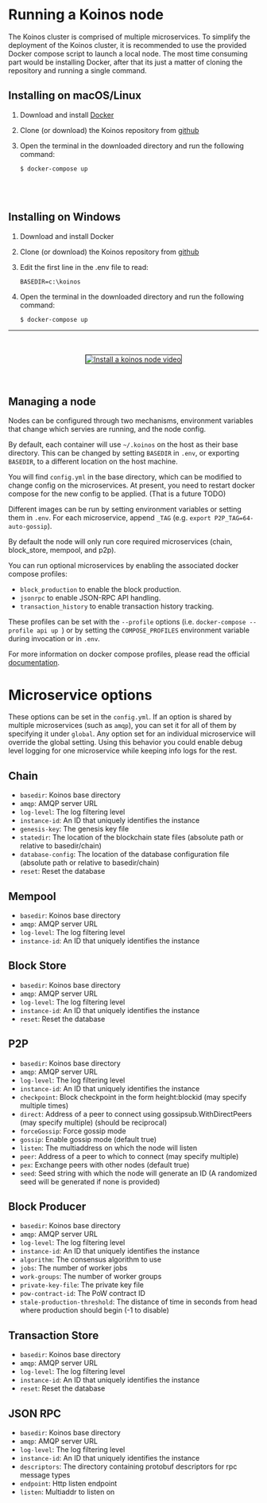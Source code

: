 # Running a Koinos node

The Koinos cluster is comprised of multiple microservices. To simplify the deployment of the Koinos cluster, it is recommended to use the provided Docker compose script to launch a local node. The most time consuming part would be installing Docker, after that its just a matter of cloning the repository and running a single command.

## Installing on macOS/Linux

1. Download and install [Docker](https://www.docker.com/products/docker-desktop)
2. Clone (or download) the Koinos repository from [github](http://github.com/koinos/koinos)
3. Open the terminal in the downloaded directory and run the following command:

    ```
    $ docker-compose up
    ```
<br/><br/>

## Installing on Windows

1. Download and install Docker
2. Clone (or download) the Koinos repository from [github](http://github.com/koinos/koinos)
3. Edit the first line in the .env file to read:

    ```
    BASEDIR=c:\koinos
    ```

4. Open the terminal in the downloaded directory and run the following command:

    ```
    $ docker-compose up
    ```


---
<br />
<br />

<center>
<a href="http://www.youtube.com/watch?feature=player_embedded&v=64NWplpcmqU
" target="_blank"><img src="http://img.youtube.com/vi/64NWplpcmqU/0.jpg"
alt="Install a koinos node video"  border="1" /></a>
</center>

<br />
<br />

## Managing a node

Nodes can be configured through two mechanisms, environment variables that change which servies are running, and the node config.

By default, each container will use `~/.koinos` on the host as their base directory. This can be changed by setting `BASEDIR` in `.env`, or exporting `BASEDIR`, to a different location on the host machine.

You will find `config.yml` in the base directory, which can be modified to change config on the microservices. At present, you need to restart docker compose for the new config to be applied. (That is a future TODO)

Different images can be run by setting environment variables or setting them in `.env`. For each microservice, append `_TAG` (e.g. `export P2P_TAG=64-auto-gossip`).

By default the node will only run core required microservices (chain, block_store, mempool, and p2p).

You can run optional microservices by enabling the associated docker compose profiles:

 - `block_production` to enable the block production.
 - `jsonrpc` to enable JSON-RPC API handling.
 - `transaction_history` to enable transaction history tracking.

These profiles can be set with the `--profile` options (i.e. `docker-compose --profile api up `) or by setting the `COMPOSE_PROFILES` environment variable during invocation or in `.env`.

For more information on docker compose profiles, please read the official [documentation](https://docs.docker.com/compose/profiles/).

# Microservice options

These options can be set in the `config.yml`. If an option is shared by multiple microservices (such as `amqp`), you can set it for all of them by specifying it under `global`. Any option set for an individual microservice will override the global setting. Using this behavior you could enable debug level logging for one microservice while keeping info logs for the rest.

## Chain

 - `basedir`: Koinos base directory
 - `amqp`: AMQP server URL
 - `log-level`: The log filtering level
 - `instance-id`: An ID that uniquely identifies the instance
 - `genesis-key`: The genesis key file
 - `statedir`: The location of the blockchain state files (absolute path or relative to basedir/chain)
 - `database-config`: The location of the database configuration file (absolute path or relative to basedir/chain)
 - `reset`: Reset the database

## Mempool

 - `basedir`: Koinos base directory
 - `amqp`: AMQP server URL
 - `log-level`: The log filtering level
 - `instance-id`: An ID that uniquely identifies the instance

## Block Store

 - `basedir`: Koinos base directory
 - `amqp`: AMQP server URL
 - `log-level`: The log filtering level
 - `instance-id`: An ID that uniquely identifies the instance
 - `reset`: Reset the database

## P2P

 - `basedir`: Koinos base directory
 - `amqp`: AMQP server URL
 - `log-level`: The log filtering level
 - `instance-id`: An ID that uniquely identifies the instance
 - `checkpoint`: Block checkpoint in the form height:blockid (may specify multiple times)
 - `direct`: Address of a peer to connect using gossipsub.WithDirectPeers (may specify multiple) (should be reciprocal)
 - `forceGossip`: Force gossip mode
 - `gossip`: Enable gossip mode (default true)
 - `listen`: The multiaddress on which the node will listen
 - `peer`: Address of a peer to which to connect (may specify multiple)
 - `pex`: Exchange peers with other nodes (default true)
 - `seed`: Seed string with which the node will generate an ID (A randomized seed will be generated if none is provided)

## Block Producer

 - `basedir`: Koinos base directory
 - `amqp`: AMQP server URL
 - `log-level`: The log filtering level
 - `instance-id`: An ID that uniquely identifies the instance
 - `algorithm`: The consensus algorithm to use
 - `jobs`: The number of worker jobs
 - `work-groups`: The number of worker groups
 - `private-key-file`: The private key file
 - `pow-contract-id`: The PoW contract ID
 - `stale-production-threshold`: The distance of time in seconds from head where production should begin (-1 to disable)

## Transaction Store

 - `basedir`: Koinos base directory
 - `amqp`: AMQP server URL
 - `log-level`: The log filtering level
 - `instance-id`: An ID that uniquely identifies the instance
 - `reset`: Reset the database

## JSON RPC

 - `basedir`: Koinos base directory
 - `amqp`: AMQP server URL
 - `log-level`: The log filtering level
 - `instance-id`: An ID that uniquely identifies the instance
 - `descriptors`: The directory containing protobuf descriptors for rpc message types
 - `endpoint`: Http listen endpoint
 - `listen`: Multiaddr to listen on
